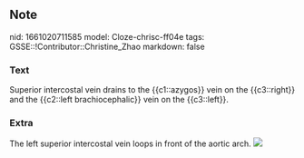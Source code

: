## Note
nid: 1661020711585
model: Cloze-chrisc-ff04e
tags: GSSE::!Contributor::Christine_Zhao
markdown: false

### Text
Superior intercostal vein drains to the {{c1::azygos}} vein on the {{c3::right}} and the {{c2::left brachiocephalic}} vein on the {{c3::left}}.

### Extra
The left superior intercostal vein loops in front of the aortic
arch. <img src=
"paste-98db3fe68e7e964e7d38301ef1460da47c440f7a.jpg">
